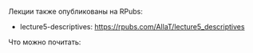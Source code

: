 Лекции также опубликованы на RPubs:

* lecture5-descriptives: https://rpubs.com/AllaT/lecture5_descriptives

Что можно почитать: